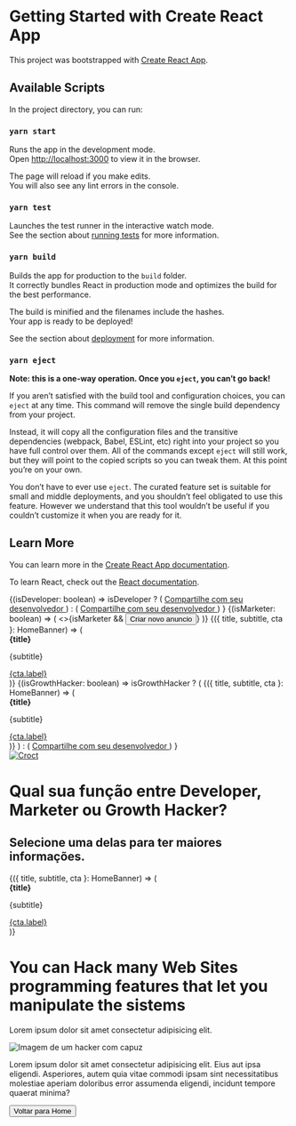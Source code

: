 # Getting Started with Create React App

This project was bootstrapped with [Create React App](https://github.com/facebook/create-react-app).

## Available Scripts

In the project directory, you can run:

### `yarn start`

Runs the app in the development mode.\
Open [http://localhost:3000](http://localhost:3000) to view it in the browser.

The page will reload if you make edits.\
You will also see any lint errors in the console.

### `yarn test`

Launches the test runner in the interactive watch mode.\
See the section about [running tests](https://facebook.github.io/create-react-app/docs/running-tests) for more information.

### `yarn build`

Builds the app for production to the `build` folder.\
It correctly bundles React in production mode and optimizes the build for the best performance.

The build is minified and the filenames include the hashes.\
Your app is ready to be deployed!

See the section about [deployment](https://facebook.github.io/create-react-app/docs/deployment) for more information.

### `yarn eject`

**Note: this is a one-way operation. Once you `eject`, you can’t go back!**

If you aren’t satisfied with the build tool and configuration choices, you can `eject` at any time. This command will remove the single build dependency from your project.

Instead, it will copy all the configuration files and the transitive dependencies (webpack, Babel, ESLint, etc) right into your project so you have full control over them. All of the commands except `eject` will still work, but they will point to the copied scripts so you can tweak them. At this point you’re on your own.

You don’t have to ever use `eject`. The curated feature set is suitable for small and middle deployments, and you shouldn’t feel obligated to use this feature. However we understand that this tool wouldn’t be useful if you couldn’t customize it when you are ready for it.

## Learn More

You can learn more in the [Create React App documentation](https://facebook.github.io/create-react-app/docs/getting-started).

To learn React, check out the [React documentation](https://reactjs.org/).

<Suspense fallback="✨ Personalizing...">
  <Personalization expression="user's persona is 'developer'">
    {(isDeveloper: boolean) =>
      isDeveloper ? (
        <a href="/share"> Compartilhe com seu desenvolvedor </a>
      ) : (
        <a href="/share"> Compartilhe com seu desenvolvedor </a>
      )
    }
  </Personalization>
</Suspense>

<Suspense fallback="✨ Personalizing...">
  <Personalization expression="user's persona is 'marketer'">
    {(isMarketer: boolean) => (
      <>{isMarketer && <button>Criar novo anuncio</button>}</>
    )}
  </Personalization>
</Suspense>

<Suspense fallback="✨ Personalizing content...">
  <Slot id="home-banner">
    {({ title, subtitle, cta }: HomeBanner) => (
      <div>
        <strong>{title}</strong>
        <p>{subtitle}</p>
        <a href={cta.link}>{cta.label}</a>
      </div>
    )}
  </Slot>
</Suspense>

<Suspense fallback="✨ Personalizing...">
  <Personalization expression="user's persona is 'growth-hacker'">
    {(isGrowthHacker: boolean) =>
      isGrowthHacker ? (
        <Suspense fallback="✨ Personalizing content...">
          <Slot id="home-banner">
            {({ title, subtitle, cta }: HomeBanner) => (
              <div>
                <strong>{title}</strong>
                <p>{subtitle}</p>
                <a href={cta.link}>{cta.label}</a>
              </div>
            )}
          </Slot>
        </Suspense>
      ) : (
        <a href="/share"> Compartilhe com seu desenvolvedor </a>
      )
    }
  </Personalization>
</Suspense>

<nav className="nav-bar">
  <a href="https://croct.com" className="logo">
    <img src={logo} title="Croct" alt="Croct" />
  </a>
</nav>

<div className="content">
  <h1>Qual sua função entre Developer, Marketer ou Growth Hacker?</h1>
  <h2>Selecione uma delas para ter maiores informações.</h2>
</div>

<Suspense fallback="✨ Personalizing content...">
  <Slot id="home-banner">
    {({ title, subtitle, cta }: HomeBanner) => (
      <div>
        <strong>{title}</strong>
        <p>{subtitle}</p>
        <a href={cta.link}>{cta.label}</a>
      </div>
    )}
  </Slot>
</Suspense>

<div>
  <h1>
    You can Hack many Web Sites programming features that let you manipulate
    the sistems
  </h1>

  <span>Lorem ipsum dolor sit amet consectetur adipisicing elit.</span>

  <img
    className="hacker"
    src={hackerImg}
    alt="Imagem de um hacker com capuz"
  />

  <p>
    Lorem ipsum dolor sit amet consectetur adipisicing elit. Eius aut ipsa
    eligendi. Asperiores, autem quia vitae commodi ipsam sint necessitatibus
    molestiae aperiam doloribus error assumenda eligendi, incidunt tempore
    quaerat minima?
  </p>

  <Link to="/">
    <button className="backHome">Voltar para Home</button>
  </Link>
</div>